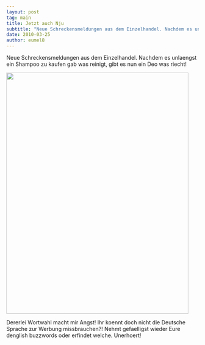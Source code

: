 ```yaml
---
layout: post
tag: main
title: Jetzt auch Nju
subtitle: "Neue Schreckensmeldungen aus dem Einzelhandel. Nachdem es unlaengst ein Shampoo zu kaufen gab was reinigt, gibt es nun ein Deo was riecht!nnnnDererlei Wortwahl macht mir Angst! Ihr koennt doch nicht die Deutsche Sprache zur Werbung missbrauchen?! Nehmt&hellip;"
date: 2010-03-25
author: eumel8
---
```


<p>Neue Schreckensmeldungen aus dem Einzelhandel. Nachdem es unlaengst ein Shampoo zu kaufen gab was reinigt, gibt es nun ein Deo was riecht!</p>

<div class="image_block"><a href="/blogs/media/blogs/blog/axe.jpg"><img src="/blogs/media/blogs/blog/axe.jpg" alt="" width="477" height="633" /></a></div>

<p>Dererlei Wortwahl macht mir Angst! Ihr koennt doch nicht die Deutsche Sprache zur Werbung missbrauchen?! Nehmt gefaelligst wieder Eure denglish buzzwords oder erfindet welche. Unerhoert!</p>
